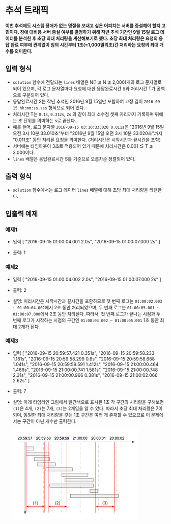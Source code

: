 # 추석 트래픽

**이번 추석에도 시스템 장애가 없는 명절을 보내고 싶은 어피치는 서버를 증설해야 할지 고민이다. 장애 대비용 서버 증설 여부를 결정하기 위해 작년 추석 기간인 9월 15일 로그 데이터를 분석한 후 초당 최대 처리량을 계산해보기로 했다. 초당 최대 처리량은 요청의 응답 완료 여부에 관계없이 임의 시간부터 1초(=1,000밀리초)간 처리하는 요청의 최대 개수를 의미한다.**

## 입력 형식

- `solution` 함수에 전달되는 `lines` 배열은 N(1 ≦ N ≦ 2,000)개의 로그 문자열로 되어 있으며,
  각 로그 문자열마다 요청에 대한 응답완료시간 S와 처리시간 T가 공백으로 구분되어 있다.
- 응답완료시간 S는 작년 추석인 2016년 9월 15일만 포함하여 고정 길이 `2016-09-15 hh:mm:ss.sss` 형식으로 되어 있다.
- 처리시간 T는 `0.1s`, `0.312s`, `2s` 와 같이 최대 소수점 셋째 자리까지 기록하며 뒤에는 초 단위를 의미하는 s로 끝난다.
- 예를 들어, 로그 문자열 `2016-09-15 03:10:33.020 0.011s`은 "2016년 9월 15일 오전 3시 10분 33.010초"부터
  "2016년 9월 15일 오전 3시 10분 33.020초"까지 "0.011초" 동안 처리된 요청을 의미한다. (처리시간은 시작시간과 끝시간을 포함)
- 서버에는 타임아웃이 3초로 적용되어 있기 때문에 처리시간은 0.001 ≦ T ≦ 3.000이다.
- `lines` 배열은 응답완료시간 S를 기준으로 오름차순 정렬되어 있다.

## 출력 형식

- `solution` 함수에서는 로그 데이터 `lines` 배열에 대해 초당 최대 처리량을 리턴한다.

## 입출력 예제

### 예제1

- 입력
  [
  "2016-09-15 01:00:04.001 2.0s",
  "2016-09-15 01:00:07.000 2s"
  ]

- 출력: 1

### 예제2

- 입력
  [
  "2016-09-15 01:00:04.002 2.0s",
  "2016-09-15 01:00:07.000 2s"
  ]

- 출력: 2

- 설명: 처리시간은 시작시간과 끝시간을 포함하므로
  첫 번째 로그는 `01:00:02.003 ~ 01:00:04.002`에서 2초 동안 처리되었으며,
  두 번째 로그는 `01:00:05.001 ~ 01:00:07.000`에서 2초 동안 처리된다.
  따라서, 첫 번째 로그가 끝나는 시점과 두 번째 로그가 시작하는 시점의 구간인 `01:00:04.002 ~ 01:00:05.001` 1초 동안 최대 2개가 된다.

### 예제3

- 입력
  [
  "2016-09-15 20:59:57.421 0.351s",
  "2016-09-15 20:59:58.233 1.181s",
  "2016-09-15 20:59:58.299 0.8s",
  "2016-09-15 20:59:58.688 1.041s",
  "2016-09-15 20:59:59.591 1.412s",
  "2016-09-15 21:00:00.464 1.466s",
  "2016-09-15 21:00:00.741 1.581s",
  "2016-09-15 21:00:00.748 2.31s",
  "2016-09-15 21:00:00.966 0.381s",
  "2016-09-15 21:00:02.066 2.62s"
  ]

- 출력: 7

- 설명: 아래 타임라인 그림에서 빨간색으로 표시된 1초 각 구간의 처리량을 구해보면 `(1)`은 4개, `(2)`는 7개, `(3)`는 2개임을 알 수 있다. 따라서 초당 최대 처리량은 7이 되며, 동일한 최대 처리량을 갖는 1초 구간은 여러 개 존재할 수 있으므로 이 문제에서는 구간이 아닌 개수만 출력한다.

  ![chuseok_traffic_image1](../images/chuseok-traffic1.png)
